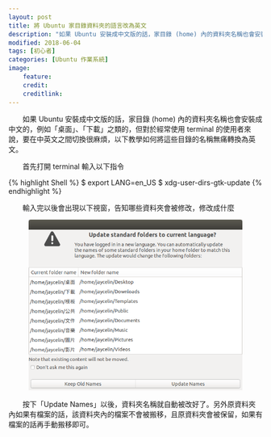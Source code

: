 ```yaml
---
layout: post
title: 將 Ubuntu 家目錄資料夾的語言改為英文
description: "如果 Ubuntu 安裝成中文版的話，家目錄 (home) 內的資料夾名稱也會安裝成中文的，例如「桌面」、「下載」之類的，但對於經常使用 terminal 的使用者來說，要在中英文之間切換很麻煩，以下教學如何將這些目錄的名稱無痛轉換為英文"
modified: 2018-06-04
tags: [初心者]
categories: [Ubuntu 作業系統]
image:
    feature: 
    credit: 
    creditlink: 
---
```


　　如果 Ubuntu 安裝成中文版的話，家目錄 (home) 內的資料夾名稱也會安裝成中文的，例如「桌面」、「下載」之類的，但對於經常使用 terminal 的使用者來說，要在中英文之間切換很麻煩，以下教學如何將這些目錄的名稱無痛轉換為英文。

<!--more-->

　　首先打開 terminal 輸入以下指令

{% highlight Shell %}
$ export LANG=en_US
$ xdg-user-dirs-gtk-update
{% endhighlight %}

　　輸入完以後會出現以下視窗，告知哪些資料夾會被修改，修改成什麼
<figure class="large center">
<img src="/images/2018/06/home-fold-lang.png" alt="">
</figure>

　　按下「Update Names」以後，資料夾名稱就自動被改好了。另外原資料夾內如果有檔案的話，該資料夾內的檔案不會被搬移，且原資料夾會被保留，如果有檔案的話再手動搬移即可。